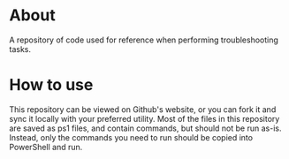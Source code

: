 # About
A repository of code used for reference when performing troubleshooting tasks. 

# How to use
This repository can be viewed on Github's website, or you can fork it and sync it locally with your preferred utility.
Most of the files in this repository are saved as ps1 files, and contain commands, but should not be run as-is. Instead, only the commands you need to run should be copied into PowerShell and run.
